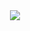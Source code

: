 <div style="width: 100%; height: 100vh; display: flex; justify-content: center; align-items: center;">
    <img src="https://drive.google.com/uc?id=1tQwVploNUkpFiYao_U3RJv7gjeWz6KyJ" style="max-width: 100%; max-height: 100%;" />
</div>


    

<p align="center">
    <a href="https://github.com/Rajkumarpaneru18/House_Price_Predictor/watchers" target="_blank">
        <img src="https://img.shields.io/github/watchers/Rajkumarpaneru18/House_Price_Predictor?style=for-the-badge&logo=appveyor" alt="Watchers"/>
    </a>
    <a href="https://github.com/Rajkumarpaneru18/House_Price_Predictor/network/members" target="_blank">
        <img src="https://img.shields.io/github/forks/Rajkumarpaneru18/House_Price_Predictor?style=for-the-badge&logo=appveyor" alt="Forks"/>
    </a>
    <a href="https://github.com/Rajkumarpaneru18/House_Price_Predictor/stargazers" target="_blank">
        <img src="https://img.shields.io/github/stars/Rajkumarpaneru18/House_Price_Predictor?style=for-the-badge&logo=appveyor" alt="Star"/>
    </a>
</p>

<p align="center">
    <a href="https://github.com/Rajkumarpaneru18/House_Price_Predictor/issues" target="_blank">
        <img src="https://img.shields.io/github/issues/Rajkumarpaneru18/House_Price_Predictor.svg?style=for-the-badge&logo=appveyor" alt="Issue"/>
    </a>
    <a href="https://github.com/Rajkumarpaneru18/House_Price_Predictor/pulls" target="_blank">
        <img src="https://img.shields.io/github/issues-pr/Rajkumarpaneru18/House_Price_Predictor.svg?style=for-the-badge&logo=appveyor" alt="Open Pull Request"/>
    </a>
</p>

<p align="center">
    <a href="https://github.com/Rajkumarpaneru18/House_Price_Predictor/blob/main/LICENSE" target="_blank">
        <img src="https://img.shields.io/github/license/Rajkumarpaneru18/House_Price_Predictor?style=for-the-badge&logo=appveyor" alt="License" />
    </a>
</p>

<p align="center">
  <a href="https://github.com/Rajkumarpaneru18/House_Price_Predictor" style="font-size: 24px;">House Price Predictor</a>
  <span style="font-size: 20px;">An open-source web application built to predict house prices using machine learning.</span><br>
  <span style="font-size: 16px;">This project utilizes React for the frontend and Axios for API requests to MindsDB for machine learning predictions.</span><br>
</p>


## Solution
The House Price Predictor project aims to address these issues by providing a user-friendly web application that leverages machine learning to predict house prices based on various input parameters. By integrating with MindsDB, the application offers accurate and reliable predictions, thus enhancing the decision-making process for buyers, sellers, and real estate agents in Nepal.
## Table of Contents

- [Problem Statement ](#problem_statement)
- [Solution](#solution)
- [Features](#features)
- [Demo](#demo)
- [Installation](#installation)
- [Usage](#usage)
- [Dependencies](#dependencies)
- [Contributing](#contributing)
- [License](#license)

## Problem Statement
Nepal is experiencing rapid urbanization, resulting in significant fluctuations in the real estate market. The lack of reliable data and predictive tools makes it difficult for potential buyers, sellers, and real estate agents to make informed decisions regarding property prices. This creates uncertainty and can lead to either overpricing or underpricing of properties, making the real estate market inefficient and often inaccessible to average citizens.

## Solution
The House Price Predictor project aims to address these issues by providing a user-friendly web application that leverages machine learning to predict house prices based on various input parameters. By integrating with MindsDB, the application offers accurate and reliable predictions, thus enhancing the decision-making process for buyers, sellers, and real estate agents in Nepal.

## Features
 
- Predictive House Price Modeling
- User-friendly Interface
- Integration with MindsDB API

## Demo

### Installation

For the installation guide, you can  check it out here  [INSTALLATION.md](./INSTALLATION.md).

## Dependencies

- React
- Axios
- MindsDB API

## Contributing

We welcome contributions to enhance and improve [House_Price_Predictor]()! Feel free to submit issues, feature requests, or pull requests. Please adhere to our Code of Conduct.

